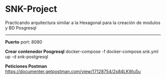 # SNK-Project

Practicando arquitectura similar a la Hexagonal para la creación de modulos y BD Posgresql 

-------------------------------

**Puerto**
port: 8080

**Crear contenedor Posgresql**
docker-compose -f docker-compose.snk.yml up -d snk-postgresql

**Peticiones Postman**
https://documenter.getpostman.com/view/17128754/2s84LKWu5u